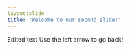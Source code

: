 ```yaml
---
layout:slide
title: "Welcome to our second slide!"
---
```

Edited text
Use the left arrow to go back!
